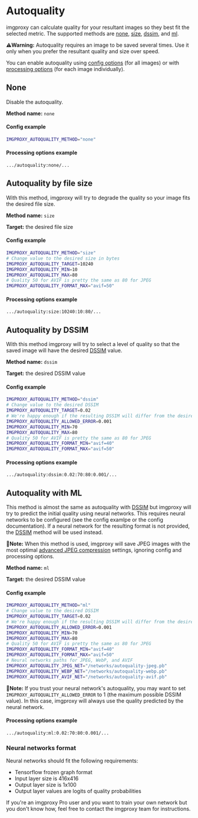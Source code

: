 # Autoquality<i class='badge badge-pro'></i><i class='badge badge-v3'></i>

imgproxy can calculate quality for your resultant images so they best fit the selected metric. The supported methods are [none](#none), [size](#autoquality-by-file-size), [dssim](#autoquality-by-dssim), and [ml](#autoquality-with-ml).

**⚠️Warning:** Autoquality requires an image to be saved several times. Use it only when you prefer the resultant quality and size over speed.

You can enable autoquality using [config options](configuration.md#autoquality) (for all images) or with [processing options](generating_the_url.md#autoquality) (for each image individually).

## None

Disable the autoquality.

**Method name:** `none`

#### Config example

```bash
IMGPROXY_AUTOQUALITY_METHOD="none"
```

#### Processing options example

```
.../autoquality:none/...
```

## Autoquality by file size

With this method, imgproxy will try to degrade the quality so your image fits the desired file size.

**Method name:** `size`

**Target:** the desired file size

#### Config example

```bash
IMGPROXY_AUTOQUALITY_METHOD="size"
# Change value to the desired size in bytes
IMGPROXY_AUTOQUALITY_TARGET=10240
IMGPROXY_AUTOQUALITY_MIN=10
IMGPROXY_AUTOQUALITY_MAX=80
# Quality 50 for AVIF is pretty the same as 80 for JPEG
IMGPROXY_AUTOQUALITY_FORMAT_MAX="avif=50"
```

#### Processing options example

```
.../autoquality:size:10240:10:80/...
```

## Autoquality by DSSIM

With this method imgproxy will try to select a level of quality so that the saved image will have the desired [DSSIM](https://en.wikipedia.org/wiki/Structural_similarity#Structural_Dissimilarity) value.

**Method name:** `dssim`

**Target:** the desired DSSIM value

#### Config example

```bash
IMGPROXY_AUTOQUALITY_METHOD="dssim"
# Change value to the desired DSSIM
IMGPROXY_AUTOQUALITY_TARGET=0.02
# We're happy enough if the resulting DSSIM will differ from the desired by 0.001
IMGPROXY_AUTOQUALITY_ALLOWED_ERROR=0.001
IMGPROXY_AUTOQUALITY_MIN=70
IMGPROXY_AUTOQUALITY_MAX=80
# Quality 50 for AVIF is pretty the same as 80 for JPEG
IMGPROXY_AUTOQUALITY_FORMAT_MIN="avif=40"
IMGPROXY_AUTOQUALITY_FORMAT_MAX="avif=50"
```

#### Processing options example

```
.../autoquality:dssim:0.02:70:80:0.001/...
```

## Autoquality with ML

This method is almost the same as autoquality with [DSSIM](#autoquality-by-dssim) but imgproxy will try to predict the initial quality using neural networks. This requires neural networks to be configured (see the config examlpe or the config documentation). If a neural network for the resulting format is not provided, the [DSSIM](#autoquality-by-dssim) method will be used instead.

**📝Note:** When this method is used, imgproxy will save JPEG images with the most optimal [advanced JPEG compression](configuration.md#advanced-jpeg-compression) settings, ignoring config and processing options.

**Method name:** `ml`

**Target:** the desired DSSIM value

#### Config example

```bash
IMGPROXY_AUTOQUALITY_METHOD="ml"
# Change value to the desired DSSIM
IMGPROXY_AUTOQUALITY_TARGET=0.02
# We're happy enough if the resulting DSSIM will differ from the desired by 0.001
IMGPROXY_AUTOQUALITY_ALLOWED_ERROR=0.001
IMGPROXY_AUTOQUALITY_MIN=70
IMGPROXY_AUTOQUALITY_MAX=80
# Quality 50 for AVIF is pretty the same as 80 for JPEG
IMGPROXY_AUTOQUALITY_FORMAT_MIN="avif=40"
IMGPROXY_AUTOQUALITY_FORMAT_MAX="avif=50"
# Neural networks paths for JPEG, WebP, and AVIF
IMGPROXY_AUTOQUALITY_JPEG_NET="/networks/autoquality-jpeg.pb"
IMGPROXY_AUTOQUALITY_WEBP_NET="/networks/autoquality-webp.pb"
IMGPROXY_AUTOQUALITY_AVIF_NET="/networks/autoquality-avif.pb"
```

**📝Note:** If you trust your neural network's autoquality, you may want to set `IMGPROXY_AUTOQUALITY_ALLOWED_ERROR` to 1 (the maximum possible DSSIM value). In this case, imgproxy will always use the quality predicted by the neural network.

#### Processing options example

```
.../autoquality:ml:0.02:70:80:0.001/...
```

### Neural networks format

Neural networks should fit the following requirements:
* Tensorflow frozen graph format
* Input layer size is 416x416
* Output layer size is 1x100
* Output layer values are logits of quality probabilities

If you're an imgproxy Pro user and you want to train your own network but you don't know how, feel free to contact the imgproxy team for instructions.

